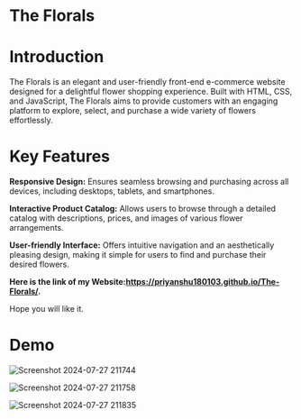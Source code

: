 # The Florals

# Introduction
The Florals is an elegant and user-friendly front-end e-commerce website designed for a delightful flower shopping experience. Built with HTML, CSS, and JavaScript, The Florals aims to provide customers with an engaging platform to explore, select, and purchase a wide variety of flowers effortlessly.

# Key Features
**Responsive Design:** Ensures seamless browsing and purchasing across all devices, including desktops, tablets, and smartphones.

**Interactive Product Catalog:** Allows users to browse through a detailed catalog with descriptions, prices, and images of various flower arrangements.         

**User-friendly Interface:** Offers intuitive navigation and an aesthetically pleasing design, making it simple for users to find and purchase their desired flowers.                                                                                       
                                                                                                                                                                                
**Here is the link of my Website:https://priyanshu180103.github.io/The-Florals/.**                                                                                                                     

Hope you will like it.

# Demo

![Screenshot 2024-07-27 211744](https://github.com/user-attachments/assets/7d13ae93-728d-4653-bed5-760b90a2a74a)

![Screenshot 2024-07-27 211758](https://github.com/user-attachments/assets/68cf815f-457e-44b6-b9f4-2e8e8f68b1ee)

![Screenshot 2024-07-27 211835](https://github.com/user-attachments/assets/fcc7d751-0b0d-4387-8874-79560b192815)

